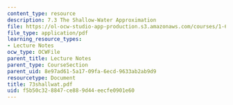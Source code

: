 ```yaml
---
content_type: resource
description: 7.3 The Shallow-Water Approximation
file: https://ol-ocw-studio-app-production.s3.amazonaws.com/courses/1-63-advanced-fluid-dynamics-of-the-environment-fall-2002/f5b50c328847ce889d44eecfe0901e60_73shallwat.pdf
file_type: application/pdf
learning_resource_types:
- Lecture Notes
ocw_type: OCWFile
parent_title: Lecture Notes
parent_type: CourseSection
parent_uid: 8e97ad61-5a17-09fa-6ecd-9633ab2ab9d9
resourcetype: Document
title: 73shallwat.pdf
uid: f5b50c32-8847-ce88-9d44-eecfe0901e60
---
```

